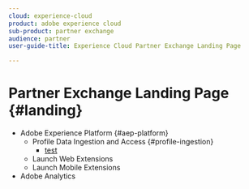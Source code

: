 ```yaml
---
cloud: experience-cloud
product: adobe experience cloud
sub-product: partner exchange
audience: partner
user-guide-title: Experience Cloud Partner Exchange Landing Page

---
```


# Partner Exchange Landing Page {#landing}

+ Adobe Experience Platform {#aep-platform}
  + Profile Data Ingestion and Access {#profile-ingestion}
    + [test](partner-exchange.en/blob/master/help/aep-platform/profile-ingestion/test.md)
  + Launch Web Extensions
  + Launch Mobile Extensions
+ Adobe Analytics 
